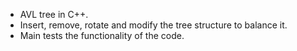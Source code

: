  - AVL tree in C++.
 - Insert, remove, rotate and modify the tree structure to balance it.
 - Main tests the functionality of the code.
   
